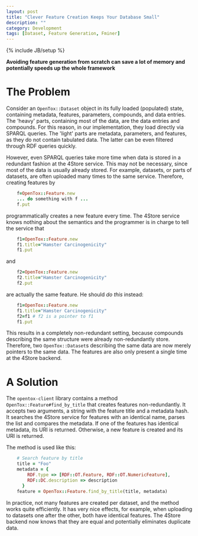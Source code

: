 ```yaml
---
layout: post
title: "Clever Feature Creation Keeps Your Database Small"
description: ""
category: Development
tags: [Dataset, Feature Generation, Fminer]
---
```

{% include JB/setup %}

**Avoiding feature generation from scratch can save a lot of memory and potentially speeds up the whole framework**

# The Problem

Consider an `OpenTox::Dataset` object in its fully loaded (populated) state, containing metadata, features, parameters, compounds, and data entries. The 'heavy' parts, containing most of the data, are the data entries and compounds. For this reason, in our implementation, they load directly via SPARQL queries. The 'light' parts are metadata, parameters, and features, as they do not contain tabulated data. The latter can be even filtered through RDF queries quickly.

However, even SPARQL queries take more time when data is stored in a redundant fashion at the 4Store service. This may not be necessary, since most of the data is usually already stored. For example, datasets, or parts of datasets, are often uploaded many times to the same service. Therefore, creating features by

```ruby
    f=OpenTox::Feature.new
    ... do something with f ... 
    f.put
```

programmatically creates a new feature every time. The 4Store service knows nothing about the semantics and the programmer is in charge to tell the service that

```ruby
    f1=OpenTox::Feature.new
    f1.title="Hamster Carcinogenicity"
    f1.put
```

and 

```ruby
    f2=OpenTox::Feature.new
    f2.title="Hamster Carcinogenicity"
    f2.put
```

are actually the same feature. He should *do this* instead:

```ruby
    f1=OpenTox::Feature.new
    f1.title="Hamster Carcinogenicity"
    f2=f1 # f2 is a pointer to f1
    f1.put
```

This results in a completely non-redundant setting, because compounds describing the same structure were already non-redundantly store. Therefore, two `OpenTox::Dataset`s describing the same data are now merely pointers to the same data. The features are also only present a single time at the 4Store backend.


# A Solution

The `opentox-client` library contains a method `OpenTox::Feature#find_by_title` that creates features non-redundantly. It accepts two arguments, a string with the feature title and a metadata hash. It searches the 4Store service for features with an identical name, parses the list and compares the metadata. If one of the features has identical metadata, its URI is returned. Otherwise, a new feature is created and its URI is returned.

The method is used like this:

```ruby
    # Search feature by title
    title = "Foo"
    metadata = {
        RDF.type => [RDF::OT.Feature, RDF::OT.NumericFeature],
        RDF::DC.description => description
      }
    feature = OpenTox::Feature.find_by_title(title, metadata)
```

In practice, not many features are created per dataset, and the method works quite efficiently. It has very nice effects, for example, when uploading to datasets one after the other, both have identical features. The 4Store backend now knows that they are equal and potentially eliminates duplicate data.
